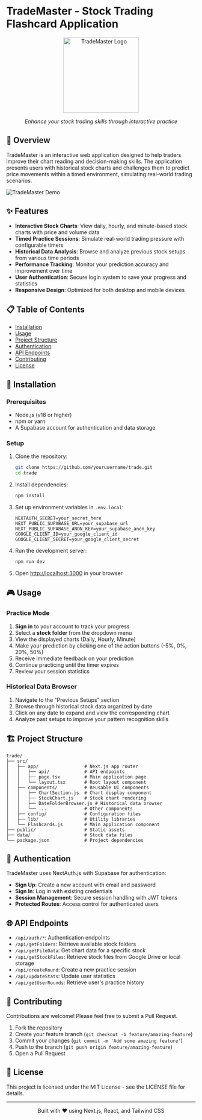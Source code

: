 # TradeMaster - Stock Trading Flashcard Application

<div align="center">
  <img src="public/tradeMaster-logo.png" alt="TradeMaster Logo" width="200"/>
  <p><em>Enhance your stock trading skills through interactive practice</em></p>
</div>

## 🚀 Overview

TradeMaster is an interactive web application designed to help traders improve their chart reading and decision-making skills. The application presents users with historical stock charts and challenges them to predict price movements within a timed environment, simulating real-world trading scenarios.

![TradeMaster Demo](https://github.com/evwillow/trade/raw/main/public/demo.gif)

## ✨ Features

- **Interactive Stock Charts**: View daily, hourly, and minute-based stock charts with price and volume data
- **Timed Practice Sessions**: Simulate real-world trading pressure with configurable timers
- **Historical Data Analysis**: Browse and analyze previous stock setups from various time periods
- **Performance Tracking**: Monitor your prediction accuracy and improvement over time
- **User Authentication**: Secure login system to save your progress and statistics
- **Responsive Design**: Optimized for both desktop and mobile devices

## 📋 Table of Contents

- [Installation](#-installation)
- [Usage](#-usage)
- [Project Structure](#-project-structure)
- [Authentication](#-authentication)
- [API Endpoints](#-api-endpoints)
- [Contributing](#-contributing)
- [License](#-license)

## 🔧 Installation

### Prerequisites

- Node.js (v18 or higher)
- npm or yarn
- A Supabase account for authentication and data storage

### Setup

1. Clone the repository:
   ```bash
   git clone https://github.com/yourusername/trade.git
   cd trade
   ```

2. Install dependencies:
   ```bash
   npm install
   ```

3. Set up environment variables in `.env.local`:
   ```
   NEXTAUTH_SECRET=your_secret_here
   NEXT_PUBLIC_SUPABASE_URL=your_supabase_url
   NEXT_PUBLIC_SUPABASE_ANON_KEY=your_supabase_anon_key
   GOOGLE_CLIENT_ID=your_google_client_id
   GOOGLE_CLIENT_SECRET=your_google_client_secret
   ```

4. Run the development server:
   ```bash
   npm run dev
   ```

5. Open [http://localhost:3000](http://localhost:3000) in your browser

## 🎮 Usage

### Practice Mode

1. **Sign in** to your account to track your progress
2. Select a **stock folder** from the dropdown menu
3. View the displayed charts (Daily, Hourly, Minute)
4. Make your prediction by clicking one of the action buttons (-5%, 0%, 20%, 50%)
5. Receive immediate feedback on your prediction
6. Continue practicing until the timer expires
7. Review your session statistics

### Historical Data Browser

1. Navigate to the "Previous Setups" section
2. Browse through historical stock data organized by date
3. Click on any date to expand and view the corresponding chart
4. Analyze past setups to improve your pattern recognition skills

## 🏗️ Project Structure

```
trade/
├── src/
│   ├── app/                 # Next.js app router
│   │   ├── api/             # API endpoints
│   │   ├── page.tsx         # Main application page
│   │   └── layout.tsx       # Root layout component
│   ├── components/          # Reusable UI components
│   │   ├── ChartSection.js  # Chart display component
│   │   ├── StockChart.js    # Stock chart rendering
│   │   ├── DateFolderBrowser.js # Historical data browser
│   │   └── ...              # Other components
│   ├── config/              # Configuration files
│   ├── lib/                 # Utility libraries
│   └── Flashcards.js        # Main application component
├── public/                  # Static assets
├── data/                    # Stock data files
└── package.json             # Project dependencies
```

## 🔐 Authentication

TradeMaster uses NextAuth.js with Supabase for authentication:

- **Sign Up**: Create a new account with email and password
- **Sign In**: Log in with existing credentials
- **Session Management**: Secure session handling with JWT tokens
- **Protected Routes**: Access control for authenticated users

## 🌐 API Endpoints

- `/api/auth/*`: Authentication endpoints
- `/api/getFolders`: Retrieve available stock folders
- `/api/getFileData`: Get chart data for a specific stock
- `/api/getStockFiles`: Retrieve stock files from Google Drive or local storage
- `/api/createRound`: Create a new practice session
- `/api/updateStats`: Update user statistics
- `/api/getUserRounds`: Retrieve user's practice history

## 🤝 Contributing

Contributions are welcome! Please feel free to submit a Pull Request.

1. Fork the repository
2. Create your feature branch (`git checkout -b feature/amazing-feature`)
3. Commit your changes (`git commit -m 'Add some amazing feature'`)
4. Push to the branch (`git push origin feature/amazing-feature`)
5. Open a Pull Request

## 📄 License

This project is licensed under the MIT License - see the LICENSE file for details.

---

<div align="center">
  <p>Built with ❤️ using Next.js, React, and Tailwind CSS</p>